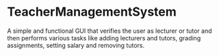 # TeacherManagementSystem
A simple and functional GUI that verifies the user as lecturer or tutor and then performs various tasks like adding lecturers and tutors, grading assignments, setting salary and removing tutors.
